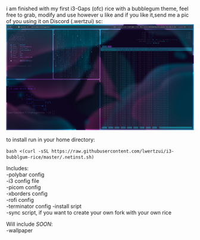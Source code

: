 i am finished with my first i3-Gaps (ofc) rice with a bubblegum theme, 
feel free to grab, modify and use however u like and if you like it,send me a pic of you using it on Discord (.wertzui) 
sc:
![screenshot](./pictures/desktop.png)

to install run in your home directory:  
```
bash <(curl -sSL https://raw.githubusercontent.com/lwertzui/i3-bubblgum-rice/master/.netinst.sh)
```

Includes:  
-polybar config  
-i3 config file  
-picom config  
-xborders config  
-rofi config  
-terminator config
-install sript  
-sync script, if you want to create your own fork with your own rice  

Will include *SOON*:  
-wallpaper  
<!-- _nothing to see here, move on :3_ -->
